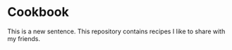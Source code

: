 # Cookbook
This is a new sentence.
This repository contains recipes I like to share with my friends.
